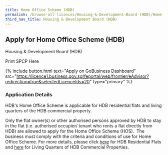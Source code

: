 ```yaml
---
title: Home Office Scheme (HDB)
permalink: /browse-all-licences/Housing-&-Development-Board-(HDB)/Home-Office-Scheme-(HDB)
third_nav_title: Housing & Development Board (HDB)
---
```


## Apply for Home Office Scheme (HDB)

Housing & Development Board (HDB)

Print SPCP Here

{% include button.html text="Apply on GoBusiness Dashboard" src="https://licence1.business.gov.sg/feportal/web/frontier/eAdvisor?redirection=true&selectedLicenceIds=20" type="primary" %}

### Application Details
<p>HDB's Home Office Scheme is applicable for HDB residential flats and living quarters of the HDB commercial property.</p>
<p>Only the flat owner(s) or other authorised persons approved by HDB to stay in the flat (i.e. authorised occupier/ tenant who rents a flat directly from HDB) are allowed to apply for the Home Office Scheme (HOS). &nbsp;The business must comply with the criteria and conditions of use for Home Office Scheme. For more details, please click <a href="https://www.hdb.gov.sg/cs/infoweb/residential/living-in-an-hdb-flat/home-business/home-office-scheme/guidelines%20Link%20to%20Living%20Quarters%20of%20HDB%20Commercial">here</a> for HDB Residential Flats and <a href="https://www.hdb.gov.sg/cs/infoweb/business/commercial/managing-your-unit/change-of-use/use-of-shop-living-quarters">here</a> for Living Quarters of HDB Commercial Properties.</p>

